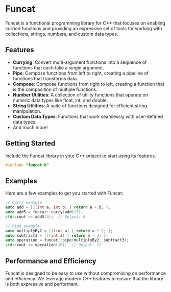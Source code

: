 # Funcat

Funcat is a functional programming library for C++ that focuses on enabling curried functions and providing an expressive set of tools for working with collections, strings, numbers, and custom data types.

## Features

- **Currying**: Convert multi-argument functions into a sequence of functions that each take a single argument.
- **Pipe**: Compose functions from left to right, creating a pipeline of functions that transforms data.
- **Compose**: Compose functions from right to left, creating a function that is the composition of multiple functions.
- **Number Utilities**: A collection of utility functions that operate on numeric data types like float, int, and double.
- **String Utilities**: A suite of functions designed for efficient string manipulation.
- **Custom Data Types**: Functions that work seamlessly with user-defined data types.
- And much more!

## Getting Started

Include the Funcat library in your C++ project to start using its features.

```cpp
#include "funcat.h"
```

## Examples

Here are a few examples to get you started with Funcat:

```cpp
// Curry example
auto add = [](int a, int b) { return a + b; };
auto add5 = funcat::curry(add)(5);
std::cout << add5(3);  // Output: 8

// Pipe example
auto multiplyBy2 = [](int a) { return a * 2; };
auto subtract3 = [](int a) { return a - 3; };
auto operation = funcat::pipe(multiplyBy2, subtract3);
std::cout << operation(10);  // Output: 17
```

## Performance and Efficiency

Funcat is designed to be easy to use without compromising on performance and efficiency. We leverage modern C++ features to ensure that the library is both expressive and performant.
